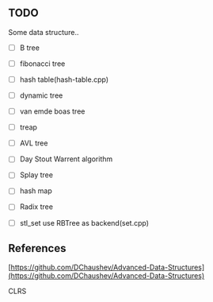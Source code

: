 ## TODO

Some data structure..

- [ ] B tree

- [ ] fibonacci tree

- [ ] hash table(hash-table.cpp)

- [ ] dynamic tree

- [ ] van emde boas tree

- [ ] treap

- [ ] AVL tree

- [ ] Day Stout Warrent algorithm

- [ ] Splay tree

- [ ] hash map

- [ ] Radix tree

- [ ] stl_set use RBTree as backend(set.cpp)

## References

[https://github.com/DChaushev/Advanced-Data-Structures](https://github.com/DChaushev/Advanced-Data-Structures)

CLRS
